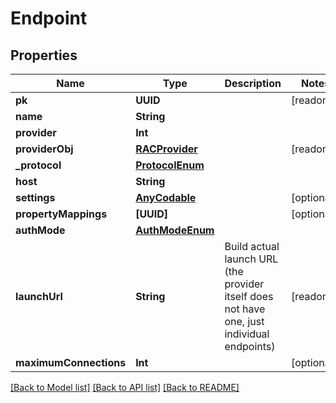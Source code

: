 # Endpoint

## Properties
Name | Type | Description | Notes
------------ | ------------- | ------------- | -------------
**pk** | **UUID** |  | [readonly] 
**name** | **String** |  | 
**provider** | **Int** |  | 
**providerObj** | [**RACProvider**](RACProvider.md) |  | [readonly] 
**_protocol** | [**ProtocolEnum**](ProtocolEnum.md) |  | 
**host** | **String** |  | 
**settings** | [**AnyCodable**](.md) |  | [optional] 
**propertyMappings** | **[UUID]** |  | [optional] 
**authMode** | [**AuthModeEnum**](AuthModeEnum.md) |  | 
**launchUrl** | **String** | Build actual launch URL (the provider itself does not have one, just individual endpoints) | [readonly] 
**maximumConnections** | **Int** |  | [optional] 

[[Back to Model list]](../README.md#documentation-for-models) [[Back to API list]](../README.md#documentation-for-api-endpoints) [[Back to README]](../README.md)


